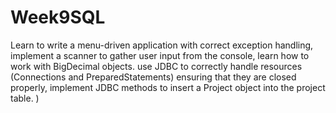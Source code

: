 # Week9SQL
Learn to write a menu-driven application with correct exception handling, implement a scanner to gather user input from the console, learn how to work with BigDecimal objects. use JDBC to correctly handle resources (Connections and PreparedStatements) ensuring that they are closed properly, implement JDBC methods to insert a Project object into the project table. )
